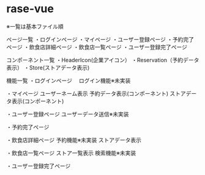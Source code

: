 # rase-vue


※一覧は基本ファイル順

ページ一覧
・ログインページ
・マイページ
・ユーザー登録ページ
・予約完了ページ
・飲食店詳細ページ
・飲食店一覧ページ
・ユーザー登録完了ページ



コンポーネント一覧
・HeaderIcon(企業アイコン）
・Reservation（予約データ表示）
・Store(ストアデータ表示)



機能一覧
・ログインページ
　ログイン機能※未実装

・マイページ
  ユーザーネーム表示
  予約データ表示(コンポーネント)
  ストアデータ表示(コンポーネント)

・ユーザー登録ページ
  ユーザーデータ送信※未実装

・予約完了ページ

・飲食店詳細ページ
  予約機能※未実装
  ストアデータ表示

・飲食店一覧ページ
  ストア一覧表示
  検索機能※未実装

・ユーザー登録完了ページ